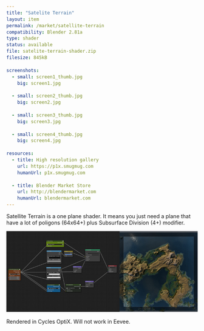```yaml
---
title: "Satelite Terrain"
layout: item
permalink: /market/satellite-terrain
compatibility: Blender 2.81a
type: shader
status: available
file: satelite-terrain-shader.zip
filesize: 845kB

screenshots:
  - small: screen1_thumb.jpg
    big: screen1.jpg

  - small: screen2_thumb.jpg
    big: screen2.jpg

  - small: screen3_thumb.jpg
    big: screen3.jpg
  
  - small: screen4_thumb.jpg
    big: screen4.jpg

resources:
  - title: High resolution gallery
    url: https://p1x.smugmug.com
    humanUrl: p1x.smugmug.com

  - title: Blender Market Store
    url: http://blendermarket.com
    humanUrl: blendermarket.com
---
```


Satellite Terrain is a one plane shader. It means you just need a plane that have a lot of poligons (64x64+) plus Subsurface Division (4+) modifier.

![Satellite Terrain in Blender 3D](/assets/market/satellite-terrain/shader.jpg)

Rendered in Cycles OptiX. Will not work in Eevee.
